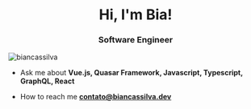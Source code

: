 <h1 align="center">Hi, I'm Bia!</h1>
<h3 align="center">Software Engineer</h3>
<p align="left"> 
  <img src="https://komarev.com/ghpvc/?username=biancassilva" alt="biancassilva" /> 
</p>

- Ask me about **Vue.js, Quasar Framework, Javascript, Typescript, GraphQL, React**

- How to reach me **contato@biancassilva.dev**


